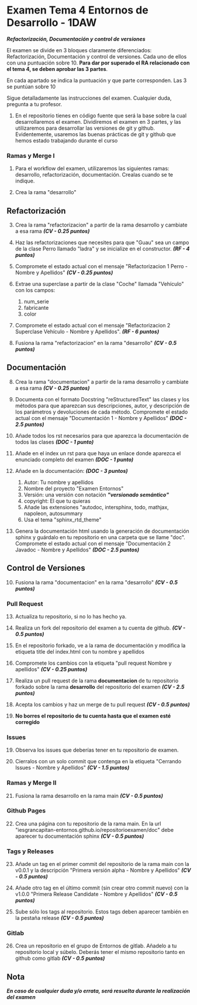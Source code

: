 # Examen Tema 4 Entornos de Desarrollo - 1DAW

***Refactorización, Documentación y control de versiones***

El examen se divide en 3 bloques claramente diferenciados: Refactorización, Documentación y control de versiones. Cada uno de ellos con una puntuación sobre 10. **Para dar por superado el RA relacionado con el tema 4, se deben aprobar las 3 partes**.

En cada apartado se indica la puntuación y que parte corresponden. Las 3 se puntúan sobre 10

Sigue detalladamente las instrucciones del examen. Cualquier duda, pregunta a tu profesor.

1. En el repositorio tienes en código fuente que será la base sobre la cual desarrollaremos el examen. Dividiremos el examen en 3 partes, y las utilizaremos para desarrollar las versiones de git y github. Evidentemente, usaremos las buenas prácticas de git y github que hemos estado trabajando durante el curso

### Ramas y Merge I

1. Para el workflow del examen, utilizaremos las siguientes ramas: desarrollo, refactorización, documentación. Crealas cuando se te indique.

2. Crea la rama "desarrollo"

## Refactorización

3. Crea la rama "refactorizacion" a partir de la rama desarrollo y cambiate a esa rama ***(CV - 0.25 puntos)***

4. Haz las refactorizaciones que necesites para que "Guau" sea un campo de la clase Perro llamado "ladra" y se inicialize en el constructor. ***(RF - 4 puntos)***
   
5. Compromete el estado actual con el mensaje "Refactorizacion 1 Perro - Nombre y Apellidos" ***(CV - 0.25 puntos)***

6. Extrae una superclase a partir de la clase "Coche" llamada "Vehículo" con los campos:

   1. num_serie
   2. fabricante
   3. color

7. Compromete el estado actual con el mensaje "Refactorizacion 2 Superclase Vehículo - Nombre y Apellidos". ***(RF - 6 puntos)***

8. Fusiona la rama "refactorizacion" en la rama "desarrollo" ***(CV - 0.5 puntos)***

## Documentación

8. Crea la rama "documentacion" a partir de la rama desarrollo y cambiate a esa rama ***(CV - 0.25 puntos)***

9. Documenta con el formato Docstring "reStructuredText" las clases y los métodos para que aparezcan sus descripciones, autor, y descripción de los parámetros y devoluciones de cada método. Compromete el estado actual con el mensaje "Documentación 1 - Nombre y Apellidos" ***(DOC - 2.5 puntos)***

10. Añade todos los rst necesarios para que aparezca la documentación de todos las clases ***(DOC - 1 punto)***

11. Añade en el index un rst para que haya un enlace donde aparezca el enunciado completo del examen ***(DOC - 1 punto)***

12. Añade en la documentación: ***(DOC - 3 puntos)***
    1. Autor: Tu nombre y apellidos
    2. Nombre del proyecto "Examen Entornos"
    3. Versión: una versión con notación ***"versionado semántico"***
    4. copyright: El que tu quieras
    5. Añade las extensiones "autodoc, intersphinx, todo, mathjax, napoleon, autosummary
    6. Usa el tema "sphinx_rtd_theme"

11. Genera la documentación html usando la generación de documentación sphinx y guárdalo en tu repositorio en una carpeta que se llame "doc". Compromete el estado actual con el mensaje "Documentación 2 Javadoc - Nombre y Apellidos" ***(DOC - 2.5 puntos)***

## Control de Versiones

10. Fusiona la rama "documentacion" en la rama "desarrollo" ***(CV - 0.5 puntos)***

### Pull Request

13. Actualiza tu repositorio, si no lo has hecho ya.

14. Realiza un fork del repositorio del examen a tu cuenta de github. ***(CV - 0.5 puntos)***

15. En el repositorio forkado, ve a la rama de documentación y modifica la etiqueta title del index.html con tu nombre y apellidos

16. Compromete los cambios con la etiqueta "pull request Nombre y apellidos" ***(CV - 0.25 puntos)***

17. Realiza un pull request de la rama **documentacion** de tu repositorio forkado sobre la rama **desarrollo** del repositorio del examen ***(CV - 2.5 puntos)***

18. Acepta los cambios y haz un merge de tu pull request ***(CV - 0.5 puntos)***

19. **No borres el repositorio de tu cuenta hasta que el examen esté corregido**

### Issues

19. Observa los issues que deberías tener en tu repositorio de examen.

20. Cierralos con un solo commit que contenga en la etiqueta "Cerrando Issues - Nombre y Apellidos" ***(CV - 1.5 puntos)***

### Ramas y Merge II

21.  Fusiona la rama desarrollo en la rama main ***(CV - 0.5 puntos)***

### Github Pages

22.  Crea una página con tu repositorio de la rama main. En la url "iesgrancapitan-entornos.github.io/repositorioexamen/doc" debe aparecer tu documentación sphinx ***(CV - 0.5 puntos)***

### Tags y Releases

23. Añade un tag en el primer commit del repositorio de la rama main con la v0.0.1 y la descripción "Primera versión alpha - Nombre y Apellidos" ***(CV - 0.5 puntos)***

24. Añade otro tag en el último commit (sin crear otro commit nuevo) con la v1.0.0 "Primera Release Candidate - Nombre y Apellidos" ***(CV - 0.5 puntos)***

25. Sube sólo los tags al repositorio. Estos tags deben aparecer también en la pestaña release ***(CV - 0.5 puntos)***

###  Gitlab

26. Crea un repositorio en el grupo de Entornos de gitlab. Añadelo a tu repositorio local y súbelo. Deberás tener el mismo repositorio tanto en github como gitlab ***(CV - 0.5 puntos)***

##  Nota

***En caso de cualquier duda y/o errata, será resuelta durante la realización del examen***
